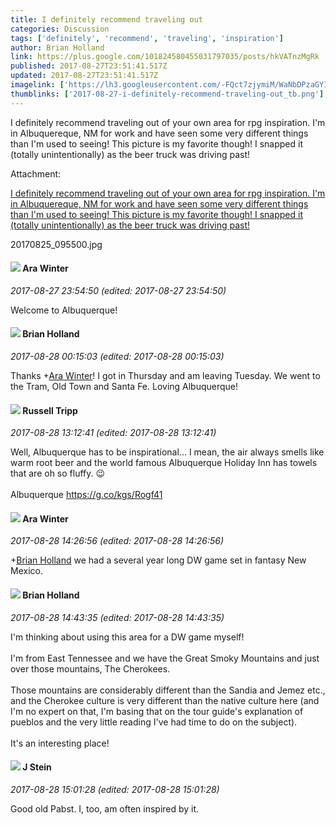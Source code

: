 ```yaml
---
title: I definitely recommend traveling out
categories: Discussion
tags: ['definitely', 'recommend', 'traveling', 'inspiration']
author: Brian Holland
link: https://plus.google.com/101824580455031797035/posts/hkVATnzMgRk
published: 2017-08-27T23:51:41.517Z
updated: 2017-08-27T23:51:41.517Z
imagelink: ['https://lh3.googleusercontent.com/-FQct7zjymiM/WaNbDPzaGYI/AAAAAAAAAqQ/2yvNiD3d9EQOLHEjj7ZcmDSAQn2h7UUDgCJoC/w2988-h5312/20170825_095500.jpg']
thumblinks: ['2017-08-27-i-definitely-recommend-traveling-out_tb.png']
---
```


I definitely recommend traveling out of your own area for rpg inspiration. I&#39;m in Albuquereque, NM for work and have seen some very different things than I&#39;m used to seeing! This picture is my favorite though! I snapped it (totally unintentionally) as the beer truck was driving past!


Attachment:

<a href='https://plus.google.com/photos/101824580455031797035/albums/6459106399361704705/6459106401919310210?sqi=100084733231320276299&sqsi=495ab0e7-7352-40c7-9718-677d19c9273e'>I definitely recommend traveling out of your own area for rpg inspiration. I'm in Albuquereque, NM for work and have seen some very different things than I'm used to seeing! This picture is my favorite though! I snapped it (totally unintentionally) as the beer truck was driving past!</a>


20170825_095500.jpg
<div id='comment z13nwbq5aoaidxobn04cjn4jgpbidbjiptw0k'>
  <h4><img src='{{site.baseurl}}//images/avatars/115723089379701254750_photo.jpg'> Ara Winter</h4>
      <p><cite>2017-08-27 23:54:50 (edited: 2017-08-27 23:54:50)</cite></p>
        <p>Welcome to Albuquerque!</p>
</div>
        

<div id='comment z13nwbq5aoaidxobn04cjn4jgpbidbjiptw0k'>
  <h4><img src='{{site.baseurl}}//images/avatars/101824580455031797035_photo.jpg'> Brian Holland</h4>
      <p><cite>2017-08-28 00:15:03 (edited: 2017-08-28 00:15:03)</cite></p>
        <p>Thanks <span class="proflinkWrapper"><span class="proflinkPrefix">+</span><a class="proflink" href="https://plus.google.com/115723089379701254750" oid="115723089379701254750">Ara Winter</a></span>​! I got in Thursday and am leaving Tuesday. We went to the Tram, Old Town and Santa Fe. Loving Albuquerque!</p>
</div>
        

<div id='comment z13nwbq5aoaidxobn04cjn4jgpbidbjiptw0k'>
  <h4><img src='{{site.baseurl}}//images/avatars/106515458671760087022_photo.jpg'> Russell Tripp</h4>
      <p><cite>2017-08-28 13:12:41 (edited: 2017-08-28 13:12:41)</cite></p>
        <p>Well, Albuquerque has to be inspirational... I mean, the air always smells like warm root beer and the world famous Albuquerque Holiday Inn has towels that are oh so fluffy. 😉<br /><br /> Albuquerque <a href="https://g.co/kgs/Rogf41" class="ot-anchor">https://g.co/kgs/Rogf41</a></p>
</div>
        

<div id='comment z13nwbq5aoaidxobn04cjn4jgpbidbjiptw0k'>
  <h4><img src='{{site.baseurl}}//images/avatars/115723089379701254750_photo.jpg'> Ara Winter</h4>
      <p><cite>2017-08-28 14:26:56 (edited: 2017-08-28 14:26:56)</cite></p>
        <p><span class="proflinkWrapper"><span class="proflinkPrefix">+</span><a class="proflink" href="https://plus.google.com/101824580455031797035" oid="101824580455031797035">Brian Holland</a></span> we had a several year long DW game set in fantasy New Mexico.</p>
</div>
        

<div id='comment z13nwbq5aoaidxobn04cjn4jgpbidbjiptw0k'>
  <h4><img src='{{site.baseurl}}//images/avatars/101824580455031797035_photo.jpg'> Brian Holland</h4>
      <p><cite>2017-08-28 14:43:35 (edited: 2017-08-28 14:43:35)</cite></p>
        <p>I&#39;m thinking about using this area for a DW game myself!<br /><br />I&#39;m from East Tennessee and we have the Great Smoky Mountains and just over those mountains, The Cherokees.<br /><br />Those mountains are considerably different than the Sandia and Jemez etc., and the Cherokee culture is very different than the native culture here (and I&#39;m no expert on that, I&#39;m basing that on the tour guide&#39;s explanation of pueblos and the very little reading I&#39;ve had time to do on the subject).<br /><br />It&#39;s an interesting place!</p>
</div>
        

<div id='comment z13nwbq5aoaidxobn04cjn4jgpbidbjiptw0k'>
  <h4><img src='{{site.baseurl}}//images/avatars/100805782550359136513_photo.jpg'> J Stein</h4>
      <p><cite>2017-08-28 15:01:28 (edited: 2017-08-28 15:01:28)</cite></p>
        <p>Good old Pabst. I, too, am often inspired by it.</p>
</div>
        
